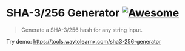 # SHA-3/256 Generator [![Awesome](https://cdn.rawgit.com/sindresorhus/awesome/d7305f38d29fed78fa85652e3a63e154dd8e8829/media/badge.svg)](https://github.com/sindresorhus/awesome)

>Generate a SHA-3/256 hash for any string input.

Try demo: https://tools.waytolearnx.com/sha3-256-generator
